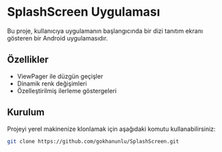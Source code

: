 # SplashScreen Uygulaması

Bu proje, kullanıcıya uygulamanın başlangıcında bir dizi tanıtım ekranı gösteren bir Android uygulamasıdır.

## Özellikler

- ViewPager ile düzgün geçişler
- Dinamik renk değişimleri
- Özelleştirilmiş ilerleme göstergeleri

## Kurulum

Projeyi yerel makinenize klonlamak için aşağıdaki komutu kullanabilirsiniz:

```bash
git clone https://github.com/gokhanunlu/SplashScreen.git
